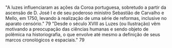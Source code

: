 "A luzes influenciaram as ações da Coroa portuguesa, sobretudo a partir da ascensão de D. José I e de seu poderoso ministro Sebastião de Carvalho e Mello, em 1750, levando à realização de uma série de reformas, inclusive no aparato censório." 79
"Desde o século XVIII as Luzes (ou Ilustração) vêm motivando a preocupação das ciências humanas e sendo objeto de polêmica na historiografia, o que envolve até mesmo a definição de seus marcos cronológicos e espaciais." 79
